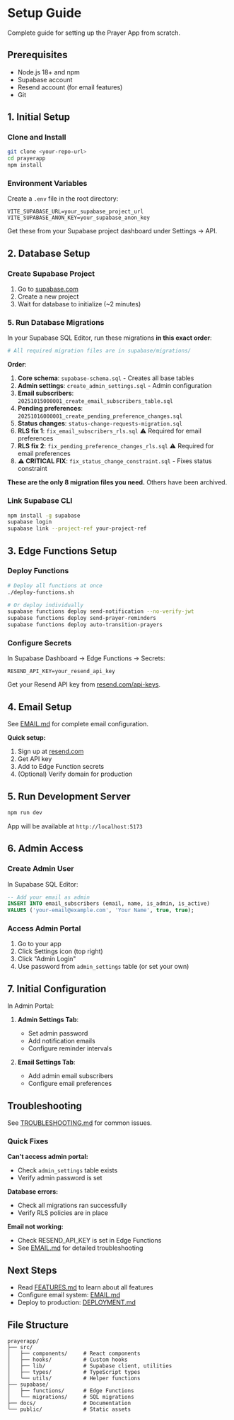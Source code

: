 # Setup Guide

Complete guide for setting up the Prayer App from scratch.

## Prerequisites

- Node.js 18+ and npm
- Supabase account
- Resend account (for email features)
- Git

## 1. Initial Setup

### Clone and Install

```bash
git clone <your-repo-url>
cd prayerapp
npm install
```

### Environment Variables

Create a `.env` file in the root directory:

```env
VITE_SUPABASE_URL=your_supabase_project_url
VITE_SUPABASE_ANON_KEY=your_supabase_anon_key
```

Get these from your Supabase project dashboard under Settings → API.

## 2. Database Setup

### Create Supabase Project

1. Go to [supabase.com](https://supabase.com)
2. Create a new project
3. Wait for database to initialize (~2 minutes)

### 5. Run Database Migrations

In your Supabase SQL Editor, run these migrations **in this exact order**:

```bash
# All required migration files are in supabase/migrations/
```

**Order**:
1. **Core schema**: `supabase-schema.sql` - Creates all base tables
2. **Admin settings**: `create_admin_settings.sql` - Admin configuration
3. **Email subscribers**: `20251015000001_create_email_subscribers_table.sql`
4. **Pending preferences**: `20251016000001_create_pending_preference_changes.sql`
5. **Status changes**: `status-change-requests-migration.sql`
6. **RLS fix 1**: `fix_email_subscribers_rls.sql` ⚠️ Required for email preferences
7. **RLS fix 2**: `fix_pending_preference_changes_rls.sql` ⚠️ Required for email preferences
8. **⚠️ CRITICAL FIX**: `fix_status_change_constraint.sql` - Fixes status constraint

**These are the only 8 migration files you need.** Others have been archived.

### Link Supabase CLI

```bash
npm install -g supabase
supabase login
supabase link --project-ref your-project-ref
```

## 3. Edge Functions Setup

### Deploy Functions

```bash
# Deploy all functions at once
./deploy-functions.sh

# Or deploy individually
supabase functions deploy send-notification --no-verify-jwt
supabase functions deploy send-prayer-reminders
supabase functions deploy auto-transition-prayers
```

### Configure Secrets

In Supabase Dashboard → Edge Functions → Secrets:

```
RESEND_API_KEY=your_resend_api_key
```

Get your Resend API key from [resend.com/api-keys](https://resend.com/api-keys).

## 4. Email Setup

See [EMAIL.md](EMAIL.md) for complete email configuration.

**Quick setup:**
1. Sign up at [resend.com](https://resend.com)
2. Get API key
3. Add to Edge Function secrets
4. (Optional) Verify domain for production

## 5. Run Development Server

```bash
npm run dev
```

App will be available at `http://localhost:5173`

## 6. Admin Access

### Create Admin User

In Supabase SQL Editor:

```sql
-- Add your email as admin
INSERT INTO email_subscribers (email, name, is_admin, is_active)
VALUES ('your-email@example.com', 'Your Name', true, true);
```

### Access Admin Portal

1. Go to your app
2. Click Settings icon (top right)
3. Click "Admin Login"
4. Use password from `admin_settings` table (or set your own)

## 7. Initial Configuration

In Admin Portal:

1. **Admin Settings Tab**:
   - Set admin password
   - Add notification emails
   - Configure reminder intervals

2. **Email Settings Tab**:
   - Add admin email subscribers
   - Configure email preferences

## Troubleshooting

See [TROUBLESHOOTING.md](TROUBLESHOOTING.md) for common issues.

### Quick Fixes

**Can't access admin portal:**
- Check `admin_settings` table exists
- Verify admin password is set

**Database errors:**
- Check all migrations ran successfully
- Verify RLS policies are in place

**Email not working:**
- Check RESEND_API_KEY is set in Edge Functions
- See [EMAIL.md](EMAIL.md) for detailed troubleshooting

## Next Steps

- Read [FEATURES.md](FEATURES.md) to learn about all features
- Configure email system: [EMAIL.md](EMAIL.md)
- Deploy to production: [DEPLOYMENT.md](DEPLOYMENT.md)

## File Structure

```
prayerapp/
├── src/
│   ├── components/     # React components
│   ├── hooks/          # Custom hooks
│   ├── lib/            # Supabase client, utilities
│   ├── types/          # TypeScript types
│   └── utils/          # Helper functions
├── supabase/
│   ├── functions/      # Edge Functions
│   └── migrations/     # SQL migrations
├── docs/               # Documentation
└── public/             # Static assets
```
